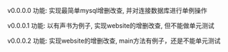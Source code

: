 v0.0.0.0 
功能: 实现最简单mysql增删改查, 并对连接数据库进行单例操作

v0.0.0.1
功能: 以有声书为例子, 实现website的增删改查, 但不能做单元测试

v0.0.0.2
功能: 实现website的增删改查, main方法有例子，还是不能单元测试